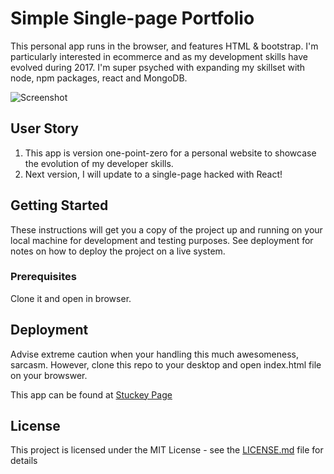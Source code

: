 # Simple Single-page Portfolio

This personal app runs in the browser, and features HTML & bootstrap. I'm particularly interested in ecommerce and as my development skills have evolved during 2017. I'm super psyched with expanding my skillset with node, npm packages, react and MongoDB.

![Screenshot](https://user-images.githubusercontent.com/6200141/28346627-30271a70-6c00-11e7-9383-e47c1e184bba.png)

## User Story

1. This app is version one-point-zero for a personal website to showcase the evolution of my developer skills.
2. Next version, I will update to a single-page hacked with React! 

## Getting Started

These instructions will get you a copy of the project up and running on your local machine for development and testing purposes. See deployment for notes on how to deploy the project on a live system.

### Prerequisites

Clone it and open in browser.

## Deployment

Advise extreme caution when your handling this much awesomeness, sarcasm. However, clone this repo to your desktop and open index.html file on your browswer.

This app can be found at [Stuckey Page](https://chris-stuckey.herokuapp.com/)

## License

This project is licensed under the MIT License - see the [LICENSE.md](LICENSE.md) file for details
